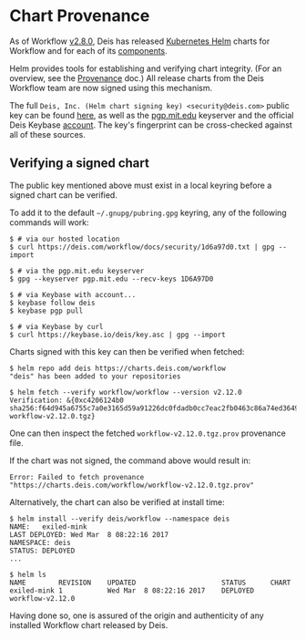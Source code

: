 # Chart Provenance

As of Workflow [v2.8.0](../changelogs/v2.8.0.md), Deis has released [Kubernetes Helm][helm] charts for Workflow
and for each of its [components](../understanding-workflow/components.md).

Helm provides tools for establishing and verifying chart integrity.  (For an overview, see the [Provenance](https://github.com/kubernetes/helm/blob/master/docs/provenance.md) doc.)  All release charts from the Deis Workflow team are now signed using this mechanism.

The full `Deis, Inc. (Helm chart signing key) <security@deis.com>` public key can be found [here](../security/1d6a97d0.txt), as well as the [pgp.mit.edu](http://pgp.mit.edu/pks/lookup?op=vindex&fingerprint=on&search=0x17E526B51D6A97D0) keyserver and the official Deis Keybase [account][deis-keybase].  The key's fingerprint can be cross-checked against all of these sources.

## Verifying a signed chart

The public key mentioned above must exist in a local keyring before a signed chart can be verified.

To add it to the default `~/.gnupg/pubring.gpg` keyring, any of the following commands will work:

```
$ # via our hosted location
$ curl https://deis.com/workflow/docs/security/1d6a97d0.txt | gpg --import

$ # via the pgp.mit.edu keyserver
$ gpg --keyserver pgp.mit.edu --recv-keys 1D6A97D0

$ # via Keybase with account...
$ keybase follow deis
$ keybase pgp pull

$ # via Keybase by curl
$ curl https://keybase.io/deis/key.asc | gpg --import
```

Charts signed with this key can then be verified when fetched:

```
$ helm repo add deis https://charts.deis.com/workflow
"deis" has been added to your repositories

$ helm fetch --verify workflow/workflow --version v2.12.0
Verification: &{0xc4206124b0 sha256:f64d945a6755c7a0e3165d59a91226dc0fdadb0cc7eac2fb0463c86a74ed3649 workflow-v2.12.0.tgz}
```

One can then inspect the fetched `workflow-v2.12.0.tgz.prov` provenance file.

If the chart was not signed, the command above would result in:

```
Error: Failed to fetch provenance "https://charts.deis.com/workflow/workflow-v2.12.0.tgz.prov"
```

Alternatively, the chart can also be verified at install time:

```
$ helm install --verify deis/workflow --namespace deis
NAME:   exiled-mink
LAST DEPLOYED: Wed Mar  8 08:22:16 2017
NAMESPACE: deis
STATUS: DEPLOYED
...

$ helm ls
NAME       	REVISION	UPDATED                 	STATUS  	CHART
exiled-mink	1       	Wed Mar  8 08:22:16 2017	DEPLOYED	workflow-v2.12.0
```

Having done so, one is assured of the origin and authenticity of any installed Workflow chart released by Deis.

[helm]: https://github.com/kubernetes/helm/blob/master/docs/install.md
[deis-keybase]: https://keybase.io/deis
